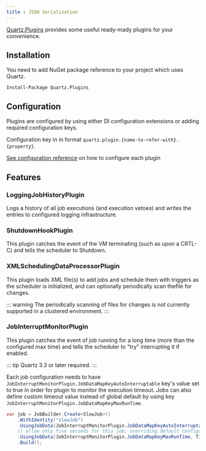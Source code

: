 ```yaml
---
title : JSON Serialization
---
```


[Quartz.Plugins](https://www.nuget.org/packages/Quartz.Plugins) provides some useful ready-mady plugins for your convenience.

## Installation

You need to add NuGet package reference to your project which uses Quartz.

```
Install-Package Quartz.Plugins
```

## Configuration

Plugins are configured by using either DI configuration extensions or adding required configuration keys. 

Configuration key in in format `quartz.plugin.{name-to-refer-with}.{property}`.

[See configuration reference](../configuration/reference.html#plug-ins) on how to configure each plugin


## Features

### LoggingJobHistoryPlugin

Logs a history of all job executions (and execution vetoes) and writes the entries to configured logging infrastructure.

### ShutdownHookPlugin

This plugin catches the event of the VM terminating (such as upon a CRTL-C) and tells the scheduler to Shutdown.

### XMLSchedulingDataProcessorPlugin

This plugin loads XML file(s) to add jobs and schedule them with triggers as the scheduler is initialized, and can optionally periodically scan thefile for changes.

::: warning
The periodically scanning of files for changes is not currently supported in a clustered environment.
:::


### JobInterruptMonitorPlugin

This plugin catches the event of job running for a long time (more than the configured max time) and tells the scheduler to "try" interrupting it if enabled.

::: tip
Quartz 3.3 or later required.
:::

Each job configuration needs to have `JobInterruptMonitorPlugin.JobDataMapKeyAutoInterruptable` key's value set to true in order for plugin to monitor the execution timeout.
Jobs can also define custom timeout value instead of global default by using key `JobInterruptMonitorPlugin.JobDataMapKeyMaxRunTime`.

```csharp
var job = JobBuilder.Create<SlowJob>()
    .WithIdentity("slowJob")
    .UsingJobData(JobInterruptMonitorPlugin.JobDataMapKeyAutoInterruptable, true)
    // allow only five seconds for this job, overriding default configuration
    .UsingJobData(JobInterruptMonitorPlugin.JobDataMapKeyMaxRunTime, TimeSpan.FromSeconds(5).TotalMilliseconds.ToString()));
    .Build();
```
